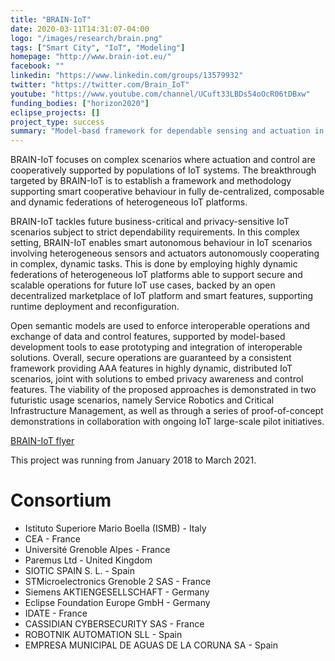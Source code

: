 ```yaml
---
title: "BRAIN-IoT"
date: 2020-03-11T14:31:07-04:00
logo: "/images/research/brain.png"
tags: ["Smart City", "IoT", "Modeling"]
homepage: "http://www.brain-iot.eu/"
facebook: ""
linkedin: "https://www.linkedin.com/groups/13579932"
twitter: "https://twitter.com/Brain_IoT"
youtube: "https://www.youtube.com/channel/UCuft33LBDs54oOcR06tDBxw"
funding_bodies: ["horizon2020"]
eclipse_projects: []
project_type: success
summary: "Model-basd framework for dependable sensing and actuation in intelligent decentralized IoT systems"
---
```

BRAIN-IoT focuses on complex scenarios where actuation and control are cooperatively supported by populations of IoT systems. The breakthrough targeted by BRAIN-IoT is to establish a framework and methodology supporting smart cooperative behaviour in fully de-centralized, composable and dynamic federations of heterogeneous IoT platforms.

BRAIN-IoT tackles future business-critical and privacy-sensitive IoT scenarios subject to strict dependability requirements. In this complex setting, BRAIN-IoT enables smart autonomous behaviour in IoT scenarios involving heterogeneous sensors and actuators autonomously cooperating in complex, dynamic tasks. This is done by employing highly dynamic federations of heterogeneous IoT platforms able to support secure and scalable operations for future IoT use cases, backed by an open decentralized marketplace of IoT platform and smart features, supporting runtime deployment and reconfiguration.

Open semantic models are used to enforce interoperable operations and exchange of data and control features, supported by model-based development tools to ease prototyping and integration of interoperable solutions. Overall, secure operations are guaranteed by a consistent framework providing AAA features in highly dynamic, distributed IoT scenarios, joint with solutions to embed privacy awareness and control features.
The viability of the proposed approaches is demonstrated in two futuristic usage scenarios, namely Service Robotics and Critical Infrastructure Management, as well as through a series of proof-of-concept demonstrations in collaboration with ongoing IoT large-scale pilot initiatives.

[BRAIN-IoT flyer](http://www.brain-iot.eu/wp-content/uploads/2018/11/BrainIOT-Flyer-Version-1.0_10_2018.pdf)

This project was running from January 2018 to March 2021.

# Consortium

* Istituto Superiore Mario Boella (ISMB) - Italy
* CEA - France
* Université Grenoble Alpes - France
* Paremus Ltd - United Kingdom
* SIOTIC SPAIN S. L. - Spain
* STMicroelectronics  Grenoble 2 SAS - France
* Siemens AKTIENGESELLSCHAFT - Germany
* Eclipse Foundation Europe GmbH - Germany
* IDATE - France
* CASSIDIAN CYBERSECURITY SAS - France
* ROBOTNIK AUTOMATION SLL - Spain
* EMPRESA MUNICIPAL DE AGUAS DE LA CORUNA SA - Spain
